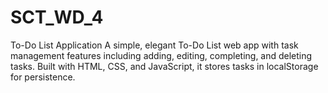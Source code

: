 # SCT_WD_4
To-Do List Application A simple, elegant To-Do List web app with task management features including adding, editing, completing, and deleting tasks. Built with HTML, CSS, and JavaScript, it stores tasks in localStorage for persistence.
